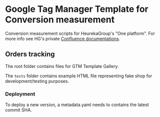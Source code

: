 # Google Tag Manager Template for Conversion measurement

Conversion measurement scripts for HeurekaGroup's "One platform".
For more info see HG's private [Confluence documentations](https://heurekagroup.atlassian.net/wiki/spaces/KBconversion).

## Orders tracking

The root folder contains files for GTM Template Gallery.

The `tests` folder contains example HTML file representing fake shop for development/testing purposes.

### Deployment
To deploy a new version, a metadata.yaml needs to contains the latest commit SHA.

